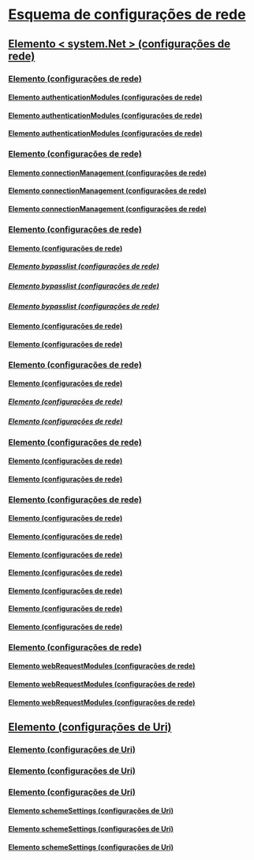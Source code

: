 # [Esquema de configurações de rede](index.md)
## [Elemento < system.Net > (configurações de rede)](system-net-element-network-settings.md)
### [<authenticationModules>Elemento (configurações de rede)](authenticationmodules-element-network-settings.md)
#### [<add>Elemento authenticationModules (configurações de rede)](add-element-for-authenticationmodules-network-settings.md)
#### [<remove>Elemento authenticationModules (configurações de rede)](remove-element-for-authenticationmodules-network-settings.md)
#### [<clear>Elemento authenticationModules (configurações de rede)](clear-element-for-authenticationmodules-network-settings.md)
### [<connectionManagement>Elemento (configurações de rede)](connectionmanagement-element-network-settings.md)
#### [<add>Elemento connectionManagement (configurações de rede)](add-element-for-connectionmanagement-network-settings.md)
#### [<clear>Elemento connectionManagement (configurações de rede)](clear-element-for-connectionmanagement-network-settings.md)
#### [<remove>Elemento connectionManagement (configurações de rede)](remove-element-for-connectionmanagement-network-settings.md)
### [<defaultProxy>Elemento (configurações de rede)](defaultproxy-element-network-settings.md)
#### [<bypasslist>Elemento (configurações de rede)](bypasslist-element-network-settings.md)
##### [<add>Elemento bypasslist (configurações de rede)](add-element-for-bypasslist-network-settings.md)
##### [<clear>Elemento bypasslist (configurações de rede)](clear-element-for-bypasslist-network-settings.md)
##### [<remove>Elemento bypasslist (configurações de rede)](remove-element-for-bypasslist-network-settings.md)
#### [<module>Elemento (configurações de rede)](module-element-network-settings.md)
#### [<proxy>Elemento (configurações de rede)](proxy-element-network-settings.md)
### [<mailSettings>Elemento (configurações de rede)](mailsettings-element-network-settings.md)
#### [<smtp>Elemento (configurações de rede)](smtp-element-network-settings.md)
##### [<specifiedPickupDirectory>Elemento (configurações de rede)](specifiedpickupdirectory-element-network-settings.md)
##### [<network>Elemento (configurações de rede)](network-element-network-settings.md)
### [<requestCaching>Elemento (configurações de rede)](requestcaching-element-network-settings.md)
#### [<defaultHttpCachePolicy>Elemento (configurações de rede)](defaulthttpcachepolicy-element-network-settings.md)
#### [<defaultFtpCachePolicy>Elemento (configurações de rede)](defaultftpcachepolicy-element-network-settings.md)
### [<settings>Elemento (configurações de rede)](settings-element-network-settings.md)
#### [<httpWebRequest>Elemento (configurações de rede)](httpwebrequest-element-network-settings.md)
#### [<ipv6>Elemento (configurações de rede)](ipv6-element-network-settings.md)
#### [<performanceCounter>Elemento (configurações de rede)](performancecounter-element-network-settings.md)
#### [<servicePointManager>Elemento (configurações de rede)](servicepointmanager-element-network-settings.md)
#### [<socket>Elemento (configurações de rede)](socket-element-network-settings.md)
#### [<webProxyScript>Elemento (configurações de rede)](webproxyscript-element-network-settings.md)
#### [<httpListener>Elemento (configurações de rede)](httplistener-element-network-settings.md)
### [<webRequestModules>Elemento (configurações de rede)](webrequestmodules-element-network-settings.md)
#### [<add>Elemento webRequestModules (configurações de rede)](add-element-for-webrequestmodules-network-settings.md)
#### [<remove>Elemento webRequestModules (configurações de rede)](remove-element-for-webrequestmodules-network-settings.md)
#### [<clear>Elemento webRequestModules (configurações de rede)](clear-element-for-webrequestmodules-network-settings.md)
## [<Uri>Elemento (configurações de Uri)](uri-element-uri-settings.md)
### [<idn>Elemento (configurações de Uri)](idn-element-uri-settings.md)
### [<iriParsing>Elemento (configurações de Uri)](iriparsing-element-uri-settings.md)
### [<schemeSettings>Elemento (configurações de Uri)](schemesettings-element-uri-settings.md)
#### [<add>Elemento schemeSettings (configurações de Uri)](add-element-for-schemesettings-uri-settings.md)
#### [<clear>Elemento schemeSettings (configurações de Uri)](clear-element-for-schemesettings-uri-settings.md)
#### [<remove>Elemento schemeSettings (configurações de Uri)](remove-element-for-schemesettings-uri-settings.md)
